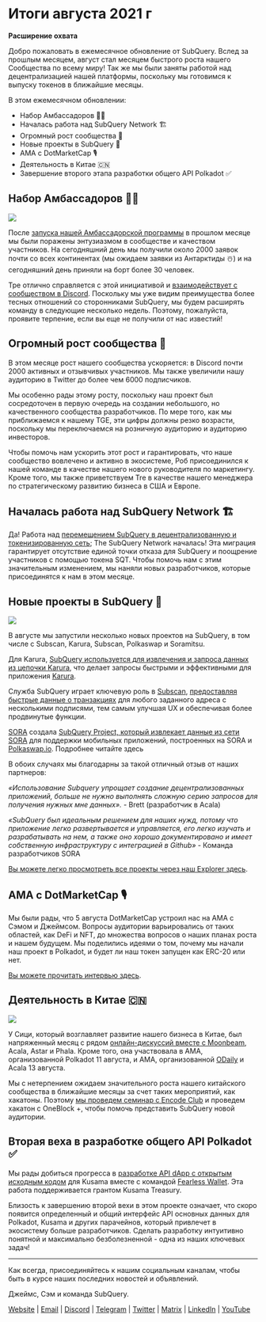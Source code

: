 # Итоги августа 2021 г

**Расширение охвата**

Добро пожаловать в ежемесячное обновление от SubQuery. Вслед за прошлым месяцем, август стал месяцем быстрого роста нашего Сообщества по всему миру! Так же мы были заняты работой над децентрализацией нашей платформы, поскольку мы готовимся к выпуску токенов в ближайшие месяцы.

В этом ежемесячном обновлении:

- Набор Амбассадоров 👩‍💼
- Началась работа над SubQuery Network 🏗
- Огромный рост сообщества 🚀
- Новые проекты в SubQuery 🤝
- AMA с DotMarketCap 🎙
- Деятельность в Китае 🇨🇳
- Завершение второго этапа разработки общего API Polkadot ✅

## Набор Амбассадоров 👩‍💼

![](https://miro.medium.com/max/1400/0*_nOcsPjhQxta_FPH)

После [запуска нашей Амбассадорской программы](https://subquery.medium.com/introducing-the-subquery-ambassador-program-aa82613ab804) в прошлом месяце мы были поражены энтузиазмом в сообществе и качеством участников. На сегодняшний день мы получили около 2000 заявок почти со всех континентах (мы ожидаем заявки из Антарктиды ☃️) и на сегодняшний день приняли на борт более 30 человек.

Тре отлично справляется с этой инициативой и [ взаимодействует с сообществом в Discord](https://discord.com/invite/78zg8aBSMG). Поскольку мы уже видим преимущества более тесных отношений со сторонниками SubQuery, мы будем расширять команду в следующие несколько недель. Поэтому, пожалуйста, проявите терпение, если вы еще не получили от нас известий!

## Огромный рост сообщества 🚀

В этом месяце рост нашего сообщества ускоряется: в Discord почти 2000 активных и отзывчивых участников. Мы также увеличили нашу аудиторию в Twitter до более чем 6000 подписчиков.

Мы особенно рады этому росту, поскольку наш проект был сосредоточен в первую очередь на создании небольшого, но качественного сообщества разработчиков. По мере того, как мы приближаемся к нашему TGE, эти цифры должны резко возрасти, поскольку мы переключаемся на розничную аудиторию и аудиторию инвесторов.

Чтобы помочь нам ускорить этот рост и гарантировать, что наше сообщество вовлечено и активно в экосистеме, Роб присоединился к нашей команде в качестве нашего нового руководителя по маркетингу. Кроме того, мы также приветствуем Tre в качестве нашего менеджера по стратегическому развитию бизнеса в США и Европе.

## Началась работа над SubQuery Network 🏗

Да! Работа над [перемещением SubQuery в децентрализованную и токенизированную сеть](https://subquery.medium.com/the-subquery-network-a-summary-46cde0acb010); The SubQuery Network началась! Эта миграция гарантирует отсутствие единой точки отказа для SubQuery и поощрение участников с помощью токена SQT. Чтобы помочь нам с этим значительным изменением, мы наняли новых разработчиков, которые присоединятся к нам в этом месяце.

## Новые проекты в SubQuery 🤝

![](https://miro.medium.com/max/4800/1*yUruZPSKP_0BA6mA72P8xg.gif)

В августе мы запустили несколько новых проектов на SubQuery, в том числе с Subscan, Karura, Subscan, Polkaswap и Soramitsu.

Для Karura, [SubQuery используется для извлечения и запроса данных из цепочки Karura](https://subquery.medium.com/karura-integrates-with-subquery-to-aggregate-and-serve-defi-data-to-kusama-builders-d34f0e722311?source=your_stories_page-------------------------------------), что делает запросы быстрыми и эффективными для приложения [Karura](https://apps.karura.network/).

Служба SubQuery играет ключевую роль в [Subscan](https://www.subscan.io/), [предоставляя быстрые данные о транзакциях](https://subquery.medium.com/subscans-multi-signature-tool-powered-by-subquery-926da3e4fc25?source=your_stories_page-------------------------------------) для любого заданного адреса с несколькими подписями, тем самым улучшая UX и обеспечивая более продвинутые функции.

[SORA](https://sora.org/) создала [SubQuery Project, который извлекает данные из сети SORA](https://subquery.medium.com/sora-integrates-subquery-to-provide-data-to-the-sora-network-5a73f77a40aa?source=your_stories_page-------------------------------------) для поддержки мобильных приложений, построенных на SORA и [Polkaswap.io](http://polkaswap.io/). Подробнее читайте здесь

В обоих случаях мы благодарны за такой отличный отзыв от наших партнеров:

_«Использование Subquery упрощает создание децентрализованных приложений, больше не нужно выполнять сложную серию запросов для получения нужных мне данных»._ - Brett (разработчик в Acala)

_«SubQuery был идеальным решением для наших нужд, потому что приложение легко развертывается и управляется, его легко изучать и разрабатывать на нем, а также оно хорошо документировано и имеет собственную инфраструктуру с интеграцией в Github»_ - Команда разработчиков SORA

[Вы можете легко просмотреть все проекты через наш Explorer здесь](https://explorer.subquery.network/).

## AMA с DotMarketCap 🎙

Мы были рады, что 5 августа DotMarketCap устроил нас на AMA с Сэмом и Джеймсом. Вопросы аудитории варьировались от таких областей, как DeFi и NFT, до множества вопросов о наших планах роста и нашем будущем. Мы поделились идеями о том, почему мы начали наш проект в Polkadot, и будет ли наш токен запущен как ERC-20 или нет.

[Вы можете прочитать интервью здесь](https://dotmarketcap.com/blog-detail/288/ama30-recap-polkawarriors-x-subquery).

## Деятельность в Китае 🇨🇳

![](https://miro.medium.com/max/1400/0*A5oqsryFRbGX0MDx)

У Сици, который возглавляет развитие нашего бизнеса в Китае, был напряженный месяц с рядом [онлайн-дискуссий вместе с Moonbeam](https://twitter.com/SubQueryNetwork/status/1425293137103122432/photo/1), Acala, Astar и Phala. Кроме того, она участвовала в AMA, организованной Polkadot 11 августа, и AMA, организованной [ODaily](http://www.odaily.com/) и Acala 13 августа.

Мы с нетерпением ожидаем значительного роста нашего китайского сообщества в ближайшие месяцы за счет таких мероприятий, как хакатоны. Поэтому [мы проведем семинар с Encode Club](https://www.eventbrite.co.uk/e/polkadot-hackathon-subquery-workshop-tickets-167321106935?aff=ebdsoporgprofile) и проведем хакатон с OneBlock +, чтобы помочь представить SubQuery новой аудитории.

## Вторая веха в разработке общего API Polkadot ✅

Мы рады добиться прогресса в [разработке API dApp с открытым исходным кодом](https://docs.google.com/document/d/13L8HBwB6VB-n2g274FFFJKORYPJsq744C6H8iEDQ0-0/edit) для Kusama вместе с командой [Fearless Wallet](https://fearlesswallet.io/). Эта работа поддерживается грантом Kusama Treasury.

Близость к завершению второй вехи в этом проекте означает, что скоро появится определенный и общий интерфейс API основных данных для Polkadot, Kusama и других парачейнов, который привлечет в экосистему больше разработчиков. Сделать разработку интуитивно понятной и максимально безболезненной - одна из наших ключевых задач!

---

Как всегда, присоединяйтесь к нашим социальным каналам, чтобы быть в курсе наших последних новостей и объявлений.

Джеймс, Сэм и команда SubQuery.

[Website](https://subquery.network/) | [Email](mailto:hello@subquery.network) | [Discord](https://discord.com/invite/78zg8aBSMG) | [Telegram](https://t.me/subquerynetwork) | [Twitter](https://twitter.com/subquerynetwork) | [Matrix](https://matrix.to/#/#subquery:matrix.org) | [LinkedIn](https://www.linkedin.com/company/subquery) | [YouTube](https://www.youtube.com/channel/UCi1a6NUUjegcLHDFLr7CqLw)
